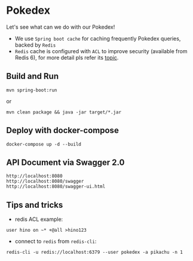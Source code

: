 # Pokedex
Let's see what can we do with our Pokedex!
- We use `Spring boot cache` for caching frequently Pokedex queries, backed by `Redis`
- `Redis` cache is configured with `ACL` to improve security (available from Redis 6), for more detail pls refer its [topic](https://redis.io/topics/acl).

## Build and Run
```
mvn spring-boot:run
```
or
```
mvn clean package && java -jar target/*.jar
```

## Deploy with docker-compose
```
docker-compose up -d --build
```

## API Document via Swagger 2.0
```
http://localhost:8080
http://localhost:8080/swagger
http://localhost:8080/swagger-ui.html
```

## Tips and tricks
- redis ACL example:
```
user hino on ~* +@all >hino123
```
- connect to `redis` from `redis-cli`:
```
redis-cli -u redis://localhost:6379 --user pokedex -a pikachu -n 1
```
